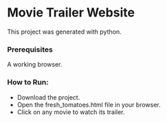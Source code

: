 # Movie Trailer Website
This project was generated with python.

### Prerequisites
A working browser.

### How to Run:
- Download the project.
- Open the fresh_tomatoes.html file in your browser.
- Click on any movie to watch its trailer.
